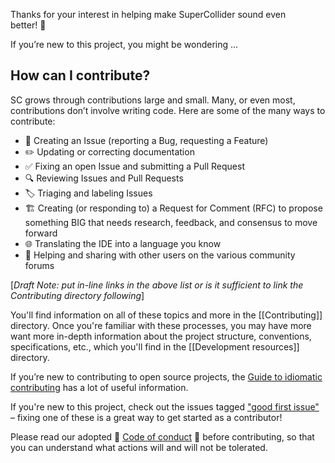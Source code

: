 Thanks for your interest in helping make SuperCollider sound even better! 🙏 

If you’re new to this project, you might be wondering ...


## How can I contribute?

SC grows through contributions large and small. Many, or even most, contributions don’t involve writing code. Here are some of the many ways to contribute:

- 🚩 Creating an Issue (reporting a Bug, requesting a Feature)
- ✏️ Updating or correcting documentation
- ✅ Fixing an open Issue and submitting a Pull Request
- 🔍 Reviewing Issues and Pull Requests
- 🏷️ Triaging and labeling Issues
- 🏗️ Creating (or responding to) a Request for Comment (RFC) to propose something BIG that needs research, feedback, and consensus to move forward
- 🌐 Translating the IDE into a language you know
- 💬 Helping and sharing with other users on the various community forums

[*Draft Note: put in-line links in the above list or is it sufficient to link the Contributing directory following*]

You'll find information on all of these topics and more in the [[Contributing]] directory. Once you're familiar with these processes, you may have more want more in-depth information about the project structure, conventions, specifications, etc., which you'll find in the [[Development resources]] directory.

If you’re new to contributing to open source projects, the [Guide to idiomatic contributing](https://github.com/jonschlinkert/idiomatic-contributing) has a lot of useful information.

If you're new to this project, check out the issues tagged ["good first issue"](https://github.com/supercollider/supercollider/issues?q=is%3Aopen+is%3Aissue+label%3A%22good+first+issue%22) – fixing one of these is a great way to get started as a contributor!

Please read our adopted 🤝 [Code of conduct](https://github.com/supercollider/supercollider/blob/develop/CODE_OF_CONDUCT.md) 🤝 before contributing, so that you can understand what actions will and will not be tolerated.
